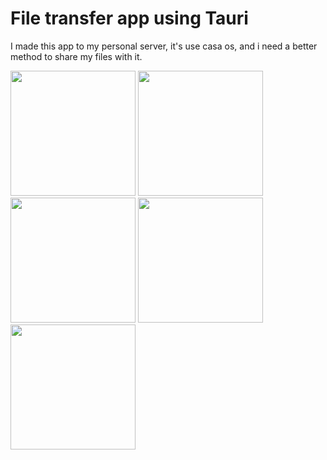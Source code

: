 # File transfer app using Tauri

I made this app to my personal server, it's use casa os, and i need a better method to share my files with it.

<img src="https://github.com/androsgithub/file-transfer-tauri-app/assets/145170240/043b64f2-595f-4886-bd14-a35b1f0d1feb" height="200px" />
<img src="https://github.com/androsgithub/file-transfer-tauri-app/assets/145170240/4057d2b6-fddd-45cd-a7af-8ffbea7f86bf" height="200px" />
<img src="https://github.com/androsgithub/file-transfer-tauri-app/assets/145170240/df6456bc-a993-411e-80b3-07046321a4de" height="200px" />
<img src="https://github.com/androsgithub/file-transfer-tauri-app/assets/145170240/05e11708-6460-4d27-b45d-aec892255ab7" height="200px" />
<img src="https://github.com/androsgithub/file-transfer-tauri-app/assets/145170240/8e301ca0-8cea-4c14-bf5b-a9f8f049719c" height="200px" />


